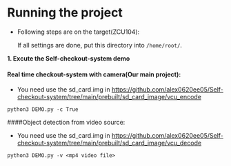 # **Running the project**

* Following steps are on the target(ZCU104):

  If all settings are done, put this directory into `/home/root/`. 
  
    
**1. Excute the Self-checkout-system demo** 

  #### Real time checkout-system with camera(Our main project):  
  
  * You need use the sd_card.img in <https://github.com/alex0620ee05/Self-checkout-system/tree/main/prebuilt/sd_card_image/vcu_encode>
  
  `python3 DEMO.py -c True` 

  ####Object detection from video source:
  
  * You need use the sd_card.img in <https://github.com/alex0620ee05/Self-checkout-system/tree/main/prebuilt/sd_card_image/vcu_decode>   
  
  `python3 DEMO.py -v <mp4 video file>`  
    
 

